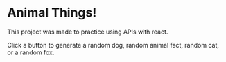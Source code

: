 # Animal Things!

This project was made to practice using APIs with react.

Click a button to generate a random dog, random animal fact, random cat, or a random fox.